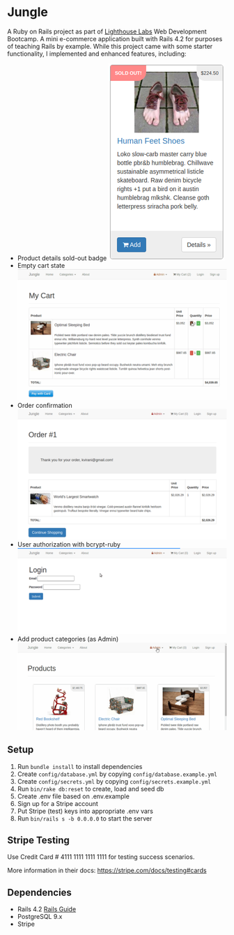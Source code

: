# Jungle
A Ruby on Rails project as part of [Lighthouse Labs](https://www.lighthouselabs.ca/) Web Development Bootcamp. A mini e-commerce application built with Rails 4.2 for purposes of teaching Rails by example. While this project came with some starter functionality, I implemented and enhanced features, including:

* Product details sold-out badge
![sold out product](./docs/sold-badge.png)
* Empty cart state
![empty-cart](./docs/empty-cart.gif)
* Order confirmation
![order confirmation](./docs/order.png)
* User authorization with bcrypt-ruby
![login, sign up, logout](./docs/login.gif)
* Add product categories (as Admin)
![admin login, add category](./docs/admin-cat.gif)

## Setup

1. Run `bundle install` to install dependencies
2. Create `config/database.yml` by copying `config/database.example.yml`
3. Create `config/secrets.yml` by copying `config/secrets.example.yml`
4. Run `bin/rake db:reset` to create, load and seed db
5. Create .env file based on .env.example
6. Sign up for a Stripe account
7. Put Stripe (test) keys into appropriate .env vars
8. Run `bin/rails s -b 0.0.0.0` to start the server

## Stripe Testing

Use Credit Card # 4111 1111 1111 1111 for testing success scenarios.

More information in their docs: <https://stripe.com/docs/testing#cards>

## Dependencies

* Rails 4.2 [Rails Guide](http://guides.rubyonrails.org/v4.2/)
* PostgreSQL 9.x
* Stripe
